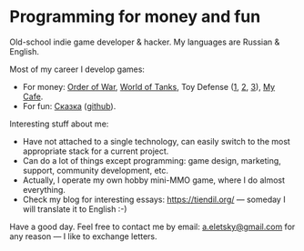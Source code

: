 # Programming for money and fun

Old-school indie game developer & hacker. My languages are Russian & English.

Most of my career I develop games:

- For money: [Order of War](https://en.wikipedia.org/wiki/Order_of_War), [World of Tanks](https://en.wikipedia.org/wiki/World_of_Tanks), Toy Defense ([1](https://play.google.com/store/apps/details?id=com.melesta.toydefense), [2](https://play.google.com/store/apps/details?id=com.melesta.toydefense2), [3](https://play.google.com/store/apps/details?id=com.melesta.toydefense3)), [My Cafe](https://play.google.com/store/apps/details?id=com.melesta.coffeeshop).
- For fun: [Сказка](https://the-tale.org/) ([github](https://github.com/the-tale)).

Interesting stuff about me:

- Have not attached to a single technology, can easily switch to the most appropriate stack for a current project.
- Can do a lot of things except programming: game design, marketing, support, community development, etc.
- Actually, I operate my own hobby mini-MMO game, where I do almost everything.
- Check my blog for interesting essays: https://tiendil.org/ — someday I will translate it to English :-)

Have a good day. Feel free to contact me by email: a.eletsky@gmail.com for any reason — I like to exchange letters.
